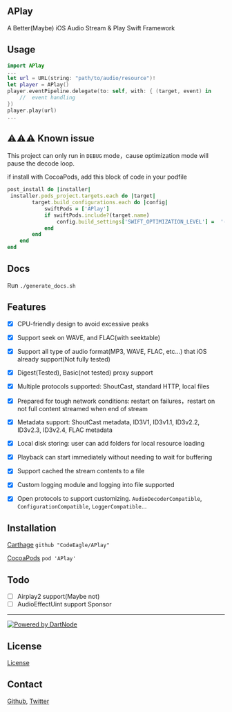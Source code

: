 APlay
---
A Better(Maybe) iOS Audio Stream & Play Swift Framework


Usage
---
```Swift
import APlay
...
let url = URL(string: "path/to/audio/resource")!
let player = APlay()
player.eventPipeline.delegate(to: self, with: { (target, event) in
    //  event handling
})
player.play(url)
...
```

⚠️⚠️⚠️ Known issue
---
This project can only run in `DEBUG` mode，cause optimization mode will pause the decode loop.

if install with CocoaPods, add this block of code in your podfile
```ruby
post_install do |installer|
 installer.pods_project.targets.each do |target|
        target.build_configurations.each do |config|
            swiftPods = ['APlay']
            if swiftPods.include?(target.name)
                config.build_settings['SWIFT_OPTIMIZATION_LEVEL'] =  '-Onone'
            end
        end
    end
end
```

Docs
---
Run `./generate_docs.sh`

Features
---
- [x] CPU-friendly design to avoid excessive peaks

- [x] Support seek on WAVE, and FLAC(with seektable)

- [x] Support all type of audio format(MP3, WAVE, FLAC, etc...) that iOS already support(Not fully tested)

- [x] Digest(Tested), Basic(not tested) proxy support

- [x] Multiple protocols supported: ShoutCast, standard HTTP, local files

- [x] Prepared for tough network conditions: restart on failures，restart on not full content streamed when end of stream

- [x] Metadata support: ShoutCast metadata, ID3V1, ID3v1.1, ID3v2.2, ID3v2.3, ID3v2.4, FLAC metadata

- [x] Local disk storing: user can add folders for local resource loading

- [x] Playback can start immediately without needing to wait for buffering

- [x] Support cached the stream contents to a file

- [x] Custom logging module and logging into file supported

- [x] Open protocols to support customizing. `AudioDecoderCompatible`, `ConfigurationCompatible`, `LoggerCompatible`...

Installation
---
[Carthage](https://github.com/Carthage/Carthage) `github "CodeEagle/APlay"`

[CocoaPods](https://cocoapods.org/) `pod 'APlay'`

Todo
---
- [ ] Airplay2 support(Maybe not)
- [ ] AudioEffectUint support
Sponsor 
---
[![Powered by DartNode](https://dartnode.com/branding/DN-Open-Source-sm.png)](https://dartnode.com "Powered by DartNode - Free VPS for Open Source")

License
---
[License](LICENSE)

Contact
---
[Github](https://github.com/CodeEagle), [Twitter](https://twitter.com/_SelfStudio)
